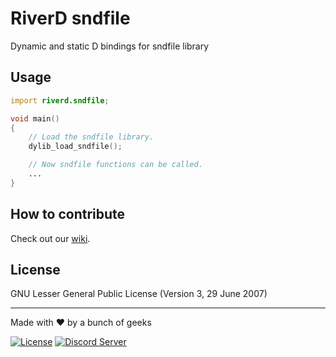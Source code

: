 # RiverD sndfile
Dynamic and static D bindings for sndfile library

## Usage
```d
import riverd.sndfile;

void main()
{
	// Load the sndfile library.
	dylib_load_sndfile();

	// Now sndfile functions can be called.
	...
}
```

## How to contribute
Check out our [wiki](https://wiki.aurorafoss.org/).

## License
GNU Lesser General Public License (Version 3, 29 June 2007)

---
Made with ❤ by a bunch of geeks

[![License](https://img.shields.io/badge/license-LGPLv3-lightgrey.svg)](https://www.gnu.org/licenses/lgpl-3.0.html) [![Discord Server](https://discordapp.com/api/guilds/350229534832066572/embed.png)](https://discord.gg/4YuxJj)
